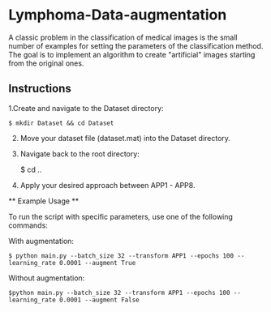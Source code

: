 # Lymphoma-Data-augmentation
A classic problem in the classification of medical images is the small number of examples for setting the parameters of the classification method. The goal is to implement an algorithm to create "artificial" images starting from the original ones.



## Instructions

1.Create and navigate to the Dataset directory:

	$ mkdir Dataset && cd Dataset
2. Move your dataset file (dataset.mat) into the Dataset directory.

3. Navigate back to the root directory:

	$ cd ..
4. Apply your desired approach between APP1 - APP8.


** Example Usage **

To run the script with specific parameters, use one of the following commands:

With augmentation:	

	$ python main.py --batch_size 32 --transform APP1 --epochs 100 --learning_rate 0.0001 --augment True

Without augmentation:

	$python main.py --batch_size 32 --transform APP1 --epochs 100 --learning_rate 0.0001 --augment False
